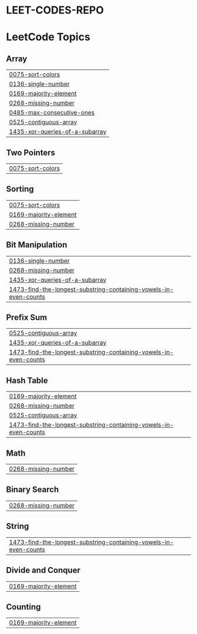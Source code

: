 # LEET-CODES-REPO
<!---LeetCode Topics Start-->
# LeetCode Topics
## Array
|  |
| ------- |
| [0075-sort-colors](https://github.com/venkat-2811/LEET-CODES-REPO/tree/master/0075-sort-colors) |
| [0136-single-number](https://github.com/venkat-2811/LEET-CODES-REPO/tree/master/0136-single-number) |
| [0169-majority-element](https://github.com/venkat-2811/LEET-CODES-REPO/tree/master/0169-majority-element) |
| [0268-missing-number](https://github.com/venkat-2811/LEET-CODES-REPO/tree/master/0268-missing-number) |
| [0485-max-consecutive-ones](https://github.com/venkat-2811/LEET-CODES-REPO/tree/master/0485-max-consecutive-ones) |
| [0525-contiguous-array](https://github.com/venkat-2811/LEET-CODES-REPO/tree/master/0525-contiguous-array) |
| [1435-xor-queries-of-a-subarray](https://github.com/venkat-2811/LEET-CODES-REPO/tree/master/1435-xor-queries-of-a-subarray) |
## Two Pointers
|  |
| ------- |
| [0075-sort-colors](https://github.com/venkat-2811/LEET-CODES-REPO/tree/master/0075-sort-colors) |
## Sorting
|  |
| ------- |
| [0075-sort-colors](https://github.com/venkat-2811/LEET-CODES-REPO/tree/master/0075-sort-colors) |
| [0169-majority-element](https://github.com/venkat-2811/LEET-CODES-REPO/tree/master/0169-majority-element) |
| [0268-missing-number](https://github.com/venkat-2811/LEET-CODES-REPO/tree/master/0268-missing-number) |
## Bit Manipulation
|  |
| ------- |
| [0136-single-number](https://github.com/venkat-2811/LEET-CODES-REPO/tree/master/0136-single-number) |
| [0268-missing-number](https://github.com/venkat-2811/LEET-CODES-REPO/tree/master/0268-missing-number) |
| [1435-xor-queries-of-a-subarray](https://github.com/venkat-2811/LEET-CODES-REPO/tree/master/1435-xor-queries-of-a-subarray) |
| [1473-find-the-longest-substring-containing-vowels-in-even-counts](https://github.com/venkat-2811/LEET-CODES-REPO/tree/master/1473-find-the-longest-substring-containing-vowels-in-even-counts) |
## Prefix Sum
|  |
| ------- |
| [0525-contiguous-array](https://github.com/venkat-2811/LEET-CODES-REPO/tree/master/0525-contiguous-array) |
| [1435-xor-queries-of-a-subarray](https://github.com/venkat-2811/LEET-CODES-REPO/tree/master/1435-xor-queries-of-a-subarray) |
| [1473-find-the-longest-substring-containing-vowels-in-even-counts](https://github.com/venkat-2811/LEET-CODES-REPO/tree/master/1473-find-the-longest-substring-containing-vowels-in-even-counts) |
## Hash Table
|  |
| ------- |
| [0169-majority-element](https://github.com/venkat-2811/LEET-CODES-REPO/tree/master/0169-majority-element) |
| [0268-missing-number](https://github.com/venkat-2811/LEET-CODES-REPO/tree/master/0268-missing-number) |
| [0525-contiguous-array](https://github.com/venkat-2811/LEET-CODES-REPO/tree/master/0525-contiguous-array) |
| [1473-find-the-longest-substring-containing-vowels-in-even-counts](https://github.com/venkat-2811/LEET-CODES-REPO/tree/master/1473-find-the-longest-substring-containing-vowels-in-even-counts) |
## Math
|  |
| ------- |
| [0268-missing-number](https://github.com/venkat-2811/LEET-CODES-REPO/tree/master/0268-missing-number) |
## Binary Search
|  |
| ------- |
| [0268-missing-number](https://github.com/venkat-2811/LEET-CODES-REPO/tree/master/0268-missing-number) |
## String
|  |
| ------- |
| [1473-find-the-longest-substring-containing-vowels-in-even-counts](https://github.com/venkat-2811/LEET-CODES-REPO/tree/master/1473-find-the-longest-substring-containing-vowels-in-even-counts) |
## Divide and Conquer
|  |
| ------- |
| [0169-majority-element](https://github.com/venkat-2811/LEET-CODES-REPO/tree/master/0169-majority-element) |
## Counting
|  |
| ------- |
| [0169-majority-element](https://github.com/venkat-2811/LEET-CODES-REPO/tree/master/0169-majority-element) |
<!---LeetCode Topics End-->